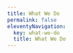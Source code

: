 ```yaml
---
title: What We Do
permalink: false
eleventyNavigation:
  key: what-we-do
  title: What We Do
---
```


